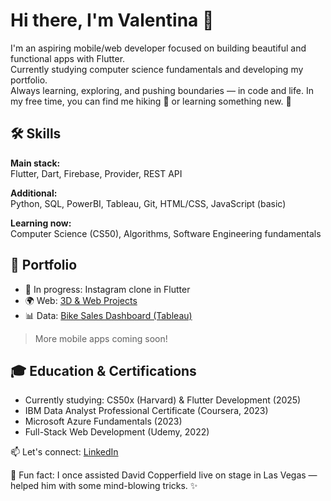 # Hi there, I'm Valentina 👋

I'm an aspiring mobile/web developer focused on building beautiful and functional apps with Flutter.  
Currently studying computer science fundamentals and developing my portfolio.  
Always learning, exploring, and pushing boundaries — in code and life. In my free time, you can find me hiking :walking: or learning something new. 🚀

## 🛠️ Skills

**Main stack:**  
Flutter, Dart, Firebase, Provider, REST API

**Additional:**  
Python, SQL, PowerBI, Tableau, Git, HTML/CSS, JavaScript (basic)

**Learning now:**  
Computer Science (CS50), Algorithms, Software Engineering fundamentals

## 📁 Portfolio

- 🔧 In progress: Instagram clone in Flutter  
- 🌍 Web: [3D & Web Projects](https://tumblinger.github.io/My_3DPortfolio_Web_Development/)  
- 📊 Data: [Bike Sales Dashboard (Tableau)](https://public.tableau.com/app/profile/valentina.egorova/viz/BikesandAccessoiresSalesAnalusis/Dashboard1)

> More mobile apps coming soon!

## 🎓 Education & Certifications

- Currently studying: CS50x (Harvard) & Flutter Development (2025)
- IBM Data Analyst Professional Certificate (Coursera, 2023)  
- Microsoft Azure Fundamentals (2023)  
- Full-Stack Web Development (Udemy, 2022)  


📫 Let's connect: [LinkedIn](https://www.linkedin.com/in/valentinaegorova/)

🎩 Fun fact: I once assisted David Copperfield live on stage in Las Vegas — helped him with some mind-blowing tricks. ✨


